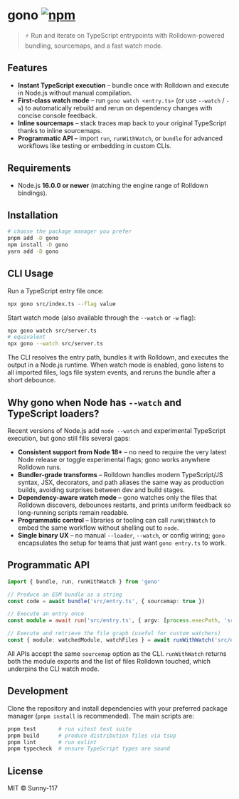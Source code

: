 # gono [![npm](https://img.shields.io/npm/v/gono.svg)](https://npmjs.com/package/gono)

> ⚡️ Run and iterate on TypeScript entrypoints with Rolldown-powered bundling, sourcemaps, and a fast watch mode.

## Features

- **Instant TypeScript execution** – bundle once with Rolldown and execute in Node.js without manual compilation.
- **First-class watch mode** – run `gono watch <entry.ts>` (or use `--watch` / `-w`) to automatically rebuild and rerun on dependency changes with concise console feedback.
- **Inline sourcemaps** – stack traces map back to your original TypeScript thanks to inline sourcemaps.
- **Programmatic API** – import `run`, `runWithWatch`, or `bundle` for advanced workflows like testing or embedding in custom CLIs.

## Requirements

- Node.js **16.0.0 or newer** (matching the engine range of Rolldown bindings).

## Installation

```bash
# choose the package manager you prefer
pnpm add -D gono
npm install -D gono
yarn add -D gono
```

## CLI Usage

Run a TypeScript entry file once:

```bash
npx gono src/index.ts --flag value
```

Start watch mode (also available through the `--watch` or `-w` flag):

```bash
npx gono watch src/server.ts
# equivalent
npx gono --watch src/server.ts
```

The CLI resolves the entry path, bundles it with Rolldown, and executes the output in a Node.js runtime. When watch mode is enabled, gono listens to all imported files, logs file system events, and reruns the bundle after a short debounce.

## Why gono when Node has `--watch` and TypeScript loaders?

Recent versions of Node.js add `node --watch` and experimental TypeScript execution, but gono still fills several gaps:

- **Consistent support from Node 18+** – no need to require the very latest Node release or toggle experimental flags; gono works anywhere Rolldown runs.
- **Bundler-grade transforms** – Rolldown handles modern TypeScript/JS syntax, JSX, decorators, and path aliases the same way as production builds, avoiding surprises between dev and build stages.
- **Dependency-aware watch mode** – gono watches only the files that Rolldown discovers, debounces restarts, and prints uniform feedback so long-running scripts remain readable.
- **Programmatic control** – libraries or tooling can call `runWithWatch` to embed the same workflow without shelling out to `node`.
- **Single binary UX** – no manual `--loader`, `--watch`, or config wiring; `gono` encapsulates the setup for teams that just want `gono entry.ts` to work.

## Programmatic API

```ts
import { bundle, run, runWithWatch } from 'gono'

// Produce an ESM bundle as a string
const code = await bundle('src/entry.ts', { sourcemap: true })

// Execute an entry once
const module = await run('src/entry.ts', { argv: [process.execPath, 'src/entry.ts', '--flag'] })

// Execute and retrieve the file graph (useful for custom watchers)
const { module: watchedModule, watchFiles } = await runWithWatch('src/entry.ts')
```

All APIs accept the same `sourcemap` option as the CLI. `runWithWatch` returns both the module exports and the list of files Rolldown touched, which underpins the CLI watch mode.

## Development

Clone the repository and install dependencies with your preferred package manager (`pnpm install` is recommended). The main scripts are:

```bash
pnpm test       # run vitest test suite
pnpm build      # produce distribution files via tsup
pnpm lint       # run eslint
pnpm typecheck  # ensure TypeScript types are sound
```

## License

MIT © Sunny-117

